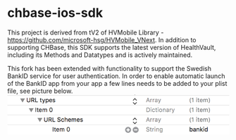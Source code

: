 # chbase-ios-sdk
This project is derived from tV2 of HVMobile Library - https://github.com/microsoft-hsg/HVMobile_VNext. In addition to supporting CHBase, this SDK supports the latest version of HealthVault, including its Methods and Datatypes and is actively maintained.

This fork has been extended with functionality to support the Swedish BankID service for user authentication. In order to enable automatic launch of the BankID app from your app a few lines needs to be added to your plist file, see picture below.
![plist file content](PlistWithBankIDURLScheme.png?raw=true "info.plist with BankID URL scheme added")

